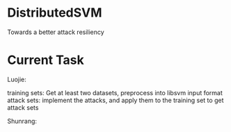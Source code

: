 DistributedSVM
==============

Towards a better attack resiliency


Current Task
============

Luojie:

training sets: Get at least two datasets, preprocess into libsvm input format
attack sets: implement the attacks, and apply them to the training set to get attack sets

Shunrang:




